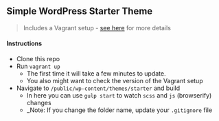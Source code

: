 ## Simple WordPress Starter Theme

> Includes a Vagrant setup - [see here](https://box.scotch.io) for more details

#### Instructions

- Clone this repo
- Run `vagrant up`
  - The first time it will take a few minutes to update.
  - You also might want to check the version of the Vagrant setup
- Navigate to `/public/wp-content/themes/starter` and build
  - In here you can use `gulp start` to watch `scss` and `js` (browserify) changes
  - _Note: If you change the folder name, update your `.gitignore` file